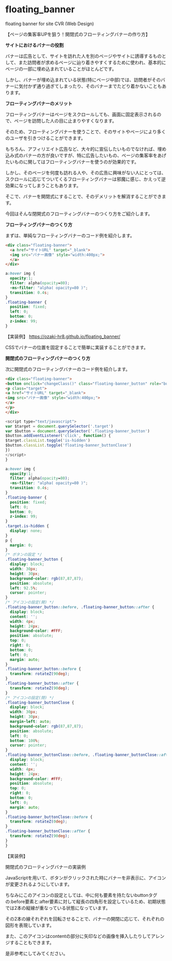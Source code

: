 # floating_banner
floating banner for site CVR (Web Design)

【ページの集客率UPを狙う！開閉式のフローティングバナーの作り方】

<b>サイトにおけるバナーの役割</b>

バナーは広告として、サイトを訪れた人を別のページやサイトに誘導するものとして、また訪問者が求めるページに辿り着きやすくするために使われ、基本的にページの一部に埋め込まれていることがほとんどです。

しかし、バナーが埋め込まれている状態(特にページ中部)では、訪問者がそのバナーに気付かず通り過ぎてしまったり、そのバナーまでたどり着かないこともあります。

<b>フローティングバナーのメリット</b>

フローティングバナーはページをスクロールしても、画面に固定表示されるので、ページを訪問した人の目に止まりやすくなります。

そのため、フローティングバナーを使うことで、そのサイトやページにより多くのユーザを引きつけることができます。

もちろん、アフィリエイト広告など、大々的に宣伝したいものでなければ、埋め込み式のバナーの方が良いですが、特に広告したいもの、ページの集客率をあげたいものに関してはフローティングバナーを使うのが効果的です。

しかし、そのページを何度も訪れる人や、その広告に興味がない人にとっては、スクロールに応じてついてくるフローティングバナーは邪魔に感じ、かえって逆効果になってしまうこともあります。

そこで、バナーを開閉式にすることで、そのデメリットを解消することができます。

今回はそんな閉開式のフローティングバナーのつくり方をご紹介します。

<b>フローティングバナーのつくり方</b>

まずは、単純なフローティングバナーのコード例を紹介します。

```html
<div class="floating-banner">
  <a href="サイトURL" target="_blank">
  <img src="バナー画像" style="width:400px;">
  </a>
</div>
```
```css
a:hover img {
  opacity:1;
  filter: alpha(opacity=80);
  -ms-filter: "alpha( opacity=80 )";
  transition: 0.4s;
}
.floating-banner {
  position: fixed;
  left: 0;
  bottom: 0;
  z-index: 99;
}
```

【実装例】
https://ozaki-hr8.github.io/floating_banner/

CSSでバナーの位置を固定することで簡単に実装することができます。

<b>開閉式のフローティングバナーのつくり方</b>

次に開閉式のフローティングバナーのコード例を紹介します。

```html
<div class="floating-banner">
<button onclick="changeClass()" class="floating-banner_button" role="button"></button>
<p class="target">
<a href="サイトURL" target="_blank">
<img src="バナー画像" style="width:400px;">
</a>
</p>
</div>
```
```js
<script type="text/javascript">
var $target = document.querySelector('.target')
var $button = document.querySelector('.floating-banner_button')
$button.addEventListener('click', function() {
$target.classList.toggle('is-hidden')
$button.classList.toggle('floating-banner_buttonClose')
})
</script>
}
```
```css
a:hover img {
  opacity:1;
  filter: alpha(opacity=80);
  -ms-filter: "alpha( opacity=80 )";
  transition: 0.4s;
}
.floating-banner {
  position: fixed;
  left: 0;
  bottom: 0;
  z-index: 99;
}
.target.is-hidden {
  display: none;
}
p {
  margin: 0;
}
/* ボタンの設定 */
.floating-banner_button {
  display: block;
  width: 30px;
  height: 30px;
  background-color: rgb(87,87,87);
  position: absolute;
  left: 92.5%;
  cursor: pointer;
}
/* アイコンの設定(開) */
.floating-banner_button::before, .floating-banner_button::after {
  display: block;
  content: '';
  width: 4px;
  height: 24px;
  background-color: #FFF;
  position: absolute;
  top: 0;
  right: 0;
  bottom: 0;
  left: 0;
  margin: auto;
}
.floating-banner_button::before {
  transform: rotateZ(90deg);
}
.floating-banner_button::after {
  transform: rotateZ(90deg);
}
/* アイコンの設定(閉) */
.floating-banner_buttonClose {
  display: block;
  width: 30px;
  height: 30px;
  margin-left: auto;
  background-color: rgb(87,87,87);
  position: absolute;
  left: 0;
  bottom: 100%;
  cursor: pointer;
}
.floating-banner_buttonClose::before, .floating-banner_buttonClose::after {
  display: block;
  content: '';
  width: 4px;
  height: 24px;
  background-color: #FFF;
  position: absolute;
  top: 0;
  right: 0;
  bottom: 0;
  left: 0;
  margin: auto;
}
.floating-banner_buttonClose::before {
  transform: rotateZ(0deg);
}
.floating-banner_buttonClose::after {
  transform: rotateZ(90deg);
}
}
```

【実装例】

開閉式のフローティングバナーの実装例

JavaScriptを用いて、ボタンがクリックされた時にバナーを非表示に、アイコンが変更されるようにしています。

ちなみにこのアイコンの設定としては、中に何も要素を持たないbuttonタグの:before要素と:after要素に対して縦長の四角形を設定しているため、初期状態では2本の縦線が重なっている状態になっています。

その2本の線それぞれを回転させることで、バナーの開閉に応じて、それぞれの図形を表現しています。

また、このアイコンはcontentの部分に矢印などの画像を挿入したりしてアレンジすることもできます。

是非参考にしてみてください。
